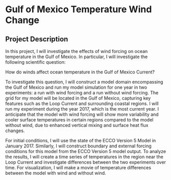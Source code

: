 # Gulf of Mexico Temperature Wind Change

## Project Description

In this project, I will investigate the effects of wind forcing on ocean temperature in the Gulf of Mexico. In particular, I will investigate the following scientific question:

How do winds affect ocean temperature in the Gulf of Mexico Current?

To investigate this question, I will construct a model domain encompassing the Gulf of Mexico and run my model simulation for one year in two experiments: a run with wind forcing and a run without wind forcing. The grid for my model will be located in the Gulf of Mexico, capturing key features such as the Loop Current and surrounding coastal regions. I will run my experiment during the year 2017, which is the most current year. I anticipate that the model with wind forcing will show more variability and cooler surface temperatures in certain regions compared to the model without wind, due to enhanced vertical mixing and surface heat flux changes.

<!-- 2017 experienced notable wind-driven variability according to NCEP reanalysis data ??-->

For initial conditions, I will use the state of the ECCO Version 5 Model in January 2017. Similarly, I will construct boundary and external forcing conditions for this model from the ECCO Version 5 model output. To analyze the results, I will create a time series of temperatures in the region near the Loop Current and investigate differences between the two experiments over time. For visualization, I will make a movie of temperature differences between the model with wind and without wind.
